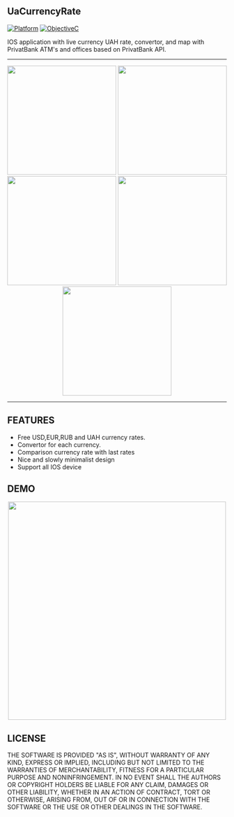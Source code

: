 ## UaCurrencyRate

[![Platform](https://img.shields.io/badge/platform-ios-blue.svg?style=flat
)](https://developer.apple.com/iphone/index.action)
[![ObjectiveC](https://img.shields.io/badge/Objective--C-2.0-blue.svg)](https://developer.apple.com/library/content/documentation/Cocoa/Conceptual/ProgrammingWithObjectiveC/Introduction/Introduction.html) 

IOS application with live currency UAH rate, convertor, and map with PrivatBank ATM's and offices based on PrivatBank API.

---

<p align="center">
<img src="https://preview.ibb.co/c8R8MF/Simulator_Screen_Shot_Mar_21_2017_3_37_26_PM.png" width="250">
<img src="https://preview.ibb.co/mjs4va/Simulator_Screen_Shot_Mar_21_2017_3_37_35_PM.png" width="250">
<img src="https://preview.ibb.co/fjOcFa/Simulator_Screen_Shot_Mar_21_2017_3_37_39_PM.png" width="250">
<img src="https://preview.ibb.co/cKKv1F/Simulator_Screen_Shot_Mar_21_2017_3_37_53_PM.png" width="250">
<img src="https://preview.ibb.co/e1A2gF/Simulator_Screen_Shot_Mar_21_2017_3_38_02_PM.png" width="250">
</p>

---

## FEATURES

- Free USD,EUR,RUB and UAH currency rates.
- Convertor for each currency.
- Comparison currency rate with last rates
- Nice and slowly minimalist design
- Support all IOS device

## DEMO

<p align="center">
<img src="ReadmeResources/readme.gif" height="500"/>
</p>

## LICENSE

THE SOFTWARE IS PROVIDED "AS IS", WITHOUT WARRANTY OF ANY KIND, EXPRESS OR
IMPLIED, INCLUDING BUT NOT LIMITED TO THE WARRANTIES OF MERCHANTABILITY,
FITNESS FOR A PARTICULAR PURPOSE AND NONINFRINGEMENT. IN NO EVENT SHALL THE
AUTHORS OR COPYRIGHT HOLDERS BE LIABLE FOR ANY CLAIM, DAMAGES OR OTHER
LIABILITY, WHETHER IN AN ACTION OF CONTRACT, TORT OR OTHERWISE, ARISING FROM,
OUT OF OR IN CONNECTION WITH THE SOFTWARE OR THE USE OR OTHER DEALINGS IN
THE SOFTWARE.
